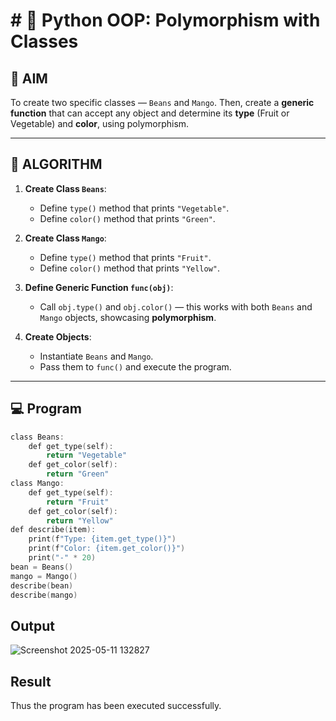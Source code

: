 # # 🐍 Python OOP: Polymorphism with Classes

## 🎯 AIM

To create two specific classes — `Beans` and `Mango`. Then, create a **generic function** that can accept any object and determine its **type** (Fruit or Vegetable) and **color**, using polymorphism.

---

## 🧠 ALGORITHM

1. **Create Class `Beans`**:
   - Define `type()` method that prints `"Vegetable"`.
   - Define `color()` method that prints `"Green"`.

2. **Create Class `Mango`**:
   - Define `type()` method that prints `"Fruit"`.
   - Define `color()` method that prints `"Yellow"`.

3. **Define Generic Function `func(obj)`**:
   - Call `obj.type()` and `obj.color()` — this works with both `Beans` and `Mango` objects, showcasing **polymorphism**.

4. **Create Objects**:
   - Instantiate `Beans` and `Mango`.
   - Pass them to `func()` and execute the program.

---

## 💻 Program
~~~c
class Beans:
    def get_type(self):
        return "Vegetable"
    def get_color(self):
        return "Green"
class Mango:
    def get_type(self):
        return "Fruit"
    def get_color(self):
        return "Yellow"
def describe(item):
    print(f"Type: {item.get_type()}")
    print(f"Color: {item.get_color()}")
    print("-" * 20)
bean = Beans()
mango = Mango()
describe(bean)
describe(mango)
~~~

## Output
![Screenshot 2025-05-11 132827](https://github.com/user-attachments/assets/126625f8-7f0b-4fec-94f2-cca83e633c96)


## Result
Thus the program has been executed successfully.
